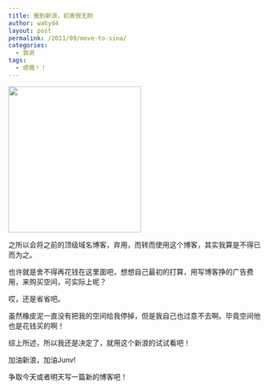 ```yaml
---
title: 搬到新浪，初衷很无耐
author: wahyd4
layout: post
permalink: /2011/09/move-to-sina/
categories:
  - 我说
tags:
  - 感慨！！
---
```

[<img class="size-full wp-image-1678 aligncenter" title="69BBKQGI39GD0005_conew1" src="http://junv-wordpress.stor.sinaapp.com/uploads/2011/09/69BBKQGI39GD0005_conew1.jpg" alt="" width="265" height="292" />][1]

之所以会将之前的顶级域名博客，弃用，而转而使用这个博客，其实我算是不得已而为之。

也许就是舍不得再花钱在这里面吧，想想自己最初的打算，用写博客挣的广告费用，来购买空间，可实际上呢？

哎，还是省省吧。

虽然橡皮泥一直没有把我的空间给我停掉，但是我自己也过意不去啊。毕竟空间他也是花钱买的啊！

综上所述，所以我还是决定了，就用这个新浪的试试看吧！

加油新浪，加油Junv!

争取今天或者明天写一篇新的博客吧！

 [1]: http://junv-wordpress.stor.sinaapp.com/uploads/2011/09/69BBKQGI39GD0005_conew1.jpg